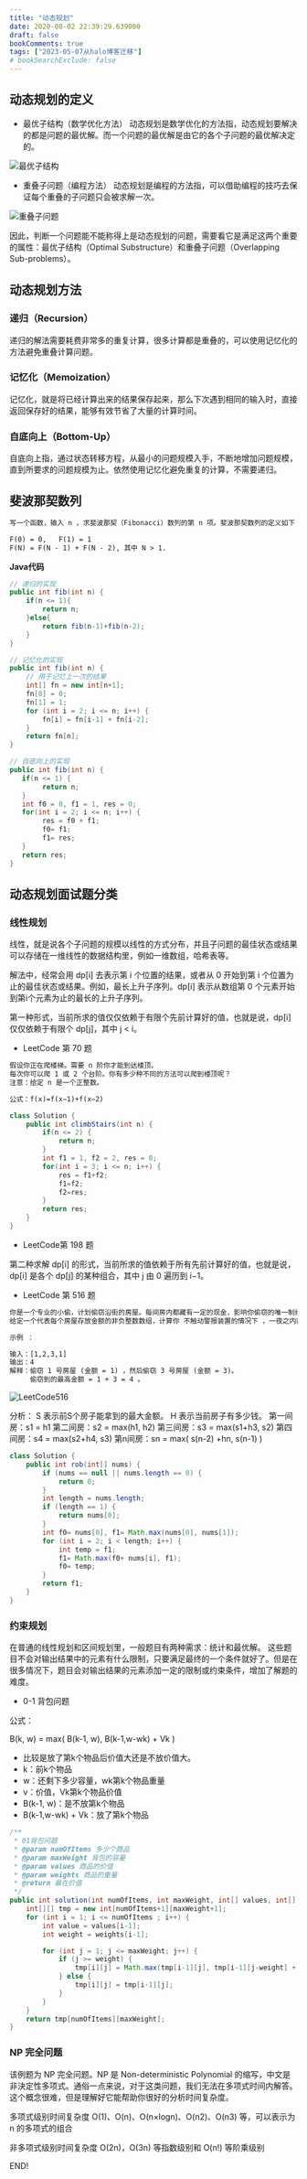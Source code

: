 ```yaml
---
title: "动态规划"
date: 2020-08-02 22:39:29.639000
draft: false
bookComments: true
tags: ["2023-05-07从halo博客迁移"]
# bookSearchExclude: false
---
```

## 动态规划的定义

- 最优子结构（数学优化方法）
动态规划是数学优化的方法指，动态规划要解决的都是问题的最优解。而一个问题的最优解是由它的各个子问题的最优解决定的。

![最优子结构](/images/image-0f431b69c0f0484d8caaad95494ff8ca.png)

- 重叠子问题（编程方法）
动态规划是编程的方法指，可以借助编程的技巧去保证每个重叠的子问题只会被求解一次。

![重叠子问题](/images/image-7517c01e06de4466adb823c495587cfb.png)

因此，判断一个问题能不能称得上是动态规划的问题，需要看它是满足这两个重要的属性：最优子结构（Optimal Substructure）和重叠子问题（Overlapping Sub-problems）。

## 动态规划方法

### 递归（Recursion）

递归的解法需要耗费非常多的重复计算，很多计算都是重叠的，可以使用记忆化的方法避免重叠计算问题。

### 记忆化（Memoization）

记忆化，就是将已经计算出来的结果保存起来，那么下次遇到相同的输入时，直接返回保存好的结果，能够有效节省了大量的计算时间。

### 自底向上（Bottom-Up）

自底向上指，通过状态转移方程，从最小的问题规模入手，不断地增加问题规模，直到所要求的问题规模为止。依然使用记忆化避免重复的计算，不需要递归。

## 斐波那契数列

```txt
写一个函数，输入 n ，求斐波那契（Fibonacci）数列的第 n 项。斐波那契数列的定义如下：

F(0) = 0,   F(1) = 1
F(N) = F(N - 1) + F(N - 2), 其中 N > 1.

```

**Java代码**
```java
// 递归的实现
public int fib(int n) {
    if(n <= 1){
        return n;
    }else{
        return fib(n-1)+fib(n-2);
    }
}

// 记忆化的实现
public int fib(int n) {
    // 用于记忆上一次的结果
    int[] fn = new int[n+1];
    fn[0] = 0;
    fn[1] = 1;
    for (int i = 2; i <= n; i++) {
        fn[i] = fn[i-1] + fn[i-2];
    }
    return fn[n];
}

// 自底向上的实现
public int fib(int n) {
   if(n <= 1) {
        return n;
   }
   int f0 = 0, f1 = 1, res = 0;
   for(int i = 2; i <= n; i++) {
        res = f0 + f1;
        f0= f1;
        f1= res;
   }
   return res;
}

```

## 动态规划面试题分类
### 线性规划

线性，就是说各个子问题的规模以线性的方式分布，并且子问题的最佳状态或结果可以存储在一维线性的数据结构里，例如一维数组，哈希表等。

解法中，经常会用 dp[i] 去表示第 i 个位置的结果，或者从 0 开始到第 i 个位置为止的最佳状态或结果。例如，最长上升子序列。dp[i] 表示从数组第 0 个元素开始到第i个元素为止的最长的上升子序列。

第一种形式，当前所求的值仅仅依赖于有限个先前计算好的值，也就是说，dp[i] 仅仅依赖于有限个 dp[j]，其中 j < i。
- LeetCode 第 70 题

```txt
假设你正在爬楼梯。需要 n 阶你才能到达楼顶。
每次你可以爬 1 或 2 个台阶。你有多少种不同的方法可以爬到楼顶呢？
注意：给定 n 是一个正整数。

公式：f(x)=f(x−1)+f(x−2)
```

```java
class Solution {
    public int climbStairs(int n) {
        if(n <= 2) {
            return n;
        }
        int f1 = 1, f2 = 2, res = 0;
        for(int i = 3; i <= n; i++) {
            res = f1+f2;
            f1=f2;
            f2=res;
        }
        return res;
    }
}
```

- LeetCode第 198 题

第二种求解 dp[i] 的形式，当前所求的值依赖于所有先前计算好的值，也就是说，dp[i] 是各个 dp[j] 的某种组合，其中 j 由 0 遍历到 i−1。

- LeetCode 第 516 题

```txt
你是一个专业的小偷，计划偷窃沿街的房屋。每间房内都藏有一定的现金，影响你偷窃的唯一制约因素就是相邻的房屋装有相互连通的防盗系统，如果两间相邻的房屋在同一晚上被小偷闯入，系统会自动报警。
给定一个代表每个房屋存放金额的非负整数数组，计算你 不触动警报装置的情况下 ，一夜之内能够偷窃到的最高金额。

示例 ：

输入：[1,2,3,1]
输出：4
解释：偷窃 1 号房屋 (金额 = 1) ，然后偷窃 3 号房屋 (金额 = 3)。
     偷窃到的最高金额 = 1 + 3 = 4 。
```
![LeetCode516](/images/image-0e8d5913aa2c42cf8ecef7a9140215ee.png)

分析：
S 表示前S个房子能拿到的最大金额。
H 表示当前房子有多少钱。
第一间房：s1 = h1
第二间房：s2 = max(h1, h2)
第三间房：s3 = max(s1+h3, s2)
第四间房：s4 = max(s2+h4, s3)
第n间房：sn = max( s(n-2) +hn, s(n-1) )

```java
class Solution {
    public int rob(int[] nums) {
        if (nums == null || nums.length == 0) {
            return 0;
        }
        int length = nums.length;
        if (length == 1) {
            return nums[0];
        }
        int f0= nums[0], f1= Math.max(nums[0], nums[1]);
        for (int i = 2; i < length; i++) {
            int temp = f1;
            f1= Math.max(f0+ nums[i], f1);
            f0= temp;
        }
        return f1;
    }
}
```

### 约束规划
在普通的线性规划和区间规划里，一般题目有两种需求：统计和最优解。
这些题目不会对输出结果中的元素有什么限制，只要满足最终的一个条件就好了。但是在很多情况下，题目会对输出结果的元素添加一定的限制或约束条件，增加了解题的难度。

- 0-1 背包问题

公式：

B(k, w) = max( B(k-1, w), B(k-1,w-wk) + Vk )
- 比较是放了第k个物品后价值大还是不放价值大。
- k：前k个物品
- w：还剩下多少容量，wk第k个物品重量
- v：价值，Vk第k个物品价值
- B(k-1, w)：是不放第k个物品
- B(k-1,w-wk) + Vk：放了第k个物品

```java
/**
 * 01背包问题
 * @param numOfItems 多少个商品
 * @param maxWeight 背包的容量
 * @param values 商品的价值
 * @param weights 商品的重量
 * @return 最在价值
 */
public int solution(int numOfItems, int maxWeight, int[] values, int[] weights) {
    int[][] tmp = new int[numOfItems+1][maxWeight+1];
    for (int i = 1; i <= numOfItems ; i++) {
        int value = values[i-1];
        int weight = weights[i-1];

        for (int j = 1; j <= maxWeight; j++) {
            if (j >= weight) {
                tmp[i][j] = Math.max(tmp[i-1][j], tmp[i-1][j-weight] + value);
            } else {
                tmp[i][j] = tmp[i-1][j];
            }
        }
    }
    return tmp[numOfItems][maxWeight];
}
```

### NP 完全问题

该例题为 NP 完全问题。NP 是 Non-deterministic Polynomial 的缩写，中文是非決定性多项式。通俗一点来说，对于这类问题，我们无法在多项式时间内解答。这个概念很难，但是理解好它能帮助你很好的分析时间复杂度。

多项式级别时间复杂度
O(1)、O(n)、O(n×logn)、O(n2)、O(n3) 等，可以表示为 n 的多项式的组合

非多项式级别时间复杂度
O(2n)，O(3n) 等指数级别和 O(n!) 等阶乘级别 

END!